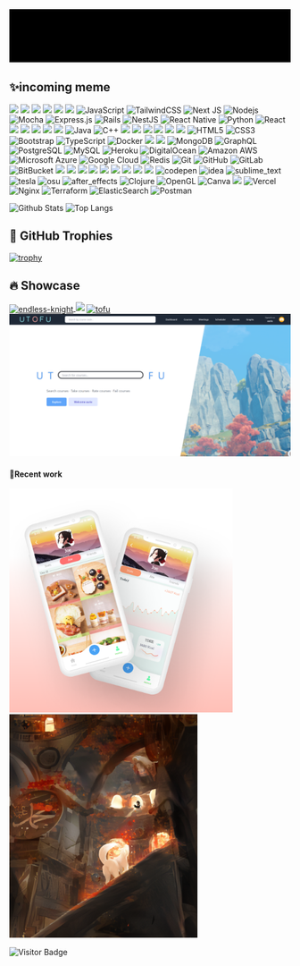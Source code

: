 
<a href="https://codepen.io/rieryn/" alt="Codepen">
        <img src="https://raw.githubusercontent.com/rieryn/rieryn/3ad5bb17d6197d5ef1ffe77f641b5531cfdcdc9c/example.svg"  width="600"/></a>

## ✨incoming meme
![](https://img.shields.io/badge/Flutter%20-%2302569B.svg?&style=flat-square&logo=Flutter&logoColor=white)
![](https://img.shields.io/badge/adobe%20photoshop%20-%2331A8FF.svg?&style=flat-square&logo=adobe%20photoshop&logoColor=white)
![](https://img.shields.io/badge/figma%20-%23F24E1E.svg?&style=flat-square&logo=figma&logoColor=white)
![](https://img.shields.io/badge/blender%20-%23F5792A.svg?&style=flat-square&logo=blender&logoColor=white)
![](https://img.shields.io/badge/dart-%230175C2.svg?&style=flat-square&logo=dart&logoColor=white)
![](https://img.shields.io/badge/rust-%23000000.svg?&style=flat-square&logo=rust&logoColor=white)
![JavaScript](https://img.shields.io/badge/-JavaScript-black?style=flat-square&logo=javascript)
<img alt="TailwindCSS" src="https://img.shields.io/badge/tailwindcss%20-%2338B2AC.svg?&style=for-the-badge&logo=tailwind-css&logoColor=white"/>
<img alt="Next JS" src="https://img.shields.io/badge/next%20js%20-%23000000.svg?&style=for-the-badge&logo=next.js&logoColor=white"/>
![Nodejs](https://img.shields.io/badge/-Nodejs-black?style=flat-square&logo=Node.js)
<img alt="Mocha" src="https://img.shields.io/badge/-mocha-%238D6748?&style=for-the-badge&logo=mocha&logoColor=white"/>
<img alt="Express.js" src="https://img.shields.io/badge/express.js%20-%23404d59.svg?&style=for-the-badge"/>
<img alt="Rails" src="https://img.shields.io/badge/rails%20-%23CC0000.svg?&style=for-the-badge&logo=ruby-on-rails&logoColor=white"/>
<img alt="NestJS" src="https://img.shields.io/badge/nestjs%20-%23E0234E.svg?&style=for-the-badge&logo=nestjs&logoColor=white" />
<img alt="React Native" src="https://img.shields.io/badge/react_native%20-%2320232a.svg?&style=for-the-badge&logo=react&logoColor=%2361DAFB"/>
![Python](https://img.shields.io/badge/-Python-black?style=flat-square&logo=Python)
![React](https://img.shields.io/badge/-React-black?style=flat-square&logo=react)
![](https://img.shields.io/badge/react_native%20-%2320232a.svg?&style=flat-square&logo=react&logoColor=%2361DAFB)
![](https://img.shields.io/badge/vuejs%20-%2335495e.svg?&style=flat-square&logo=vue.js&logoColor=%234FC08D)
![](https://img.shields.io/badge/angular%20-%23DD0031.svg?&style=flat-square&logo=angular&logoColor=white)
![](https://img.shields.io/badge/material%20ui%20-%230081CB.svg?&style=flat-square&logo=material-ui&logoColor=white)
![](https://img.shields.io/badge/jquery%20-%230769AD.svg?&style=flat-square&logo=jquery&logoColor=white)
![Java](https://img.shields.io/badge/-java-E34A86?style=flat-square&logo=java)
![C++](https://img.shields.io/badge/-C++-00599C?style=flat-square&logo=c)
![](https://img.shields.io/badge/SASS%20-hotpink.svg?&style=flat-square&logo=SASS&logoColor=white)
![](https://img.shields.io/badge/NuxtJS%20-black.svg?&style=flat-square&logo=NuxtJS&logoColor=white)
![](https://img.shields.io/badge/webpack%20-%238DD6F9.svg?&style=flat-square&logo=webpack&logoColor=black)
![](https://img.shields.io/badge/c%23%20-%23239120.svg?&style=flat-square&logo=c-sharp&logoColor=white)
![](https://img.shields.io/badge/kotlin-%230095D5.svg?&style=flat-square&logo=kotlin&logoColor=white)
![](https://img.shields.io/badge/latex%20-%23008080.svg?&style=flat-square&logo=latex&logoColor=white) 
![HTML5](https://img.shields.io/badge/-HTML5-E34F26?style=flat-square&logo=html5&logoColor=white)
![CSS3](https://img.shields.io/badge/-CSS3-1572B6?style=flat-square&logo=css3)
![Bootstrap](https://img.shields.io/badge/-Bootstrap-563D7C?style=flat-square&logo=bootstrap)
![TypeScript](https://img.shields.io/badge/-TypeScript-007ACC?style=flat-square&logo=typescript)
![Docker](https://img.shields.io/badge/-Docker-black?style=flat-square&logo=docker)
![](https://img.shields.io/badge/firebase%20-%23039BE5.svg?&style=flat-square&logo=firebase)
![](https://img.shields.io/badge/sqlite-%2307405e.svg?&style=flat-square&logo=sqlite&logoColor=white)
![MongoDB](https://img.shields.io/badge/-MongoDB-black?style=flat-square&logo=mongodb)
![GraphQL](https://img.shields.io/badge/-GraphQL-E10098?style=flat-square&logo=graphql)
![PostgreSQL](https://img.shields.io/badge/-PostgreSQL-336791?style=flat-square&logo=postgresql)
![MySQL](https://img.shields.io/badge/-MySQL-black?style=flat-square&logo=mysql)
![Heroku](https://img.shields.io/badge/-Heroku-430098?style=flat-square&logo=heroku)
![DigitalOcean](https://img.shields.io/badge/-Digital%20Ocean-darkblue?style=flat-square&logo=digitalocean)
![Amazon AWS](https://img.shields.io/badge/Amazon%20AWS-232F3E?style=flat-square&logo=amazon-aws)
![Microsoft Azure](https://img.shields.io/badge/Microsoft%20Azure-232F7E?style=flat-square&logo=microsoft-azure)
![Google Cloud](https://img.shields.io/badge/Google%20Cloud-black?style=flat-square&logo=google-cloud)
<img alt="Redis" src="https://img.shields.io/badge/redis-%23DD0031.svg?&style=for-the-badge&logo=redis&logoColor=white"/>
![Git](https://img.shields.io/badge/-Git-black?style=flat-square&logo=git)
![GitHub](https://img.shields.io/badge/-GitHub-181717?style=flat-square&logo=github)
![GitLab](https://img.shields.io/badge/-GitLab-FCA121?style=flat-square&logo=gitlab)
![BitBucket](https://img.shields.io/badge/-BitBucket-darkblue?style=flat-square&logo=bitbucket)
![](https://img.shields.io/badge/kubernetes%20-%23326ce5.svg?&style=flat-square&logo=kubernetes&logoColor=white)
![](https://img.shields.io/badge/Jupyter%20-%23F37626.svg?&style=flat-square&logo=Jupyter&logoColor=white)
![](https://img.shields.io/badge/-Stack%20overflow-FE7A16?&style=flat-square&logo=stack-overflow&logoColor=white)
![](https://img.shields.io/badge/-Hackerrank-2EC866?&style=flat-square&logo=HackerRank&logoColor=white)
![](https://img.shields.io/badge/TensorFlow%20-%23FF6F00.svg?&style=flat-square&logo=TensorFlow&logoColor=white)
![](https://img.shields.io/badge/PyTorch%20-%23EE4C2C.svg?&style=flat-square&logo=PyTorch&logoColor=white)
![](https://img.shields.io/badge/pandas%20-%23150458.svg?&style=flat-square&logo=pandas&logoColor=white)
![](https://img.shields.io/badge/numpy%20-%23013243.svg?&style=flat-square&logo=numpy&logoColor=white)
![](https://img.shields.io/badge/unity%20-%23000000.svg?&style=flat-square&logo=unity&logoColor=white)
![codepen](https://aleen42.github.io/badges/src/codepen.svg)
![idea](https://aleen42.github.io/badges/src/idea.svg)
![sublime_text](https://aleen42.github.io/badges/src/sublime_text.svg)
![tesla](https://aleen42.github.io/badges/src/tesla.svg)
![osu](https://aleen42.github.io/badges/src/osu.svg)
![after_effects](https://aleen42.github.io/badges/src/after_effects.svg)
<img alt="Clojure" src="https://img.shields.io/badge/Clojure%20-%23Clojure.svg?&style=for-the-badge&logo=Clojure&logoColor=Clojure"/>
<img alt="OpenGL" src="https://img.shields.io/badge/OpenGL%20-%23FFFFFF.svg?&style=for-the-badge&logo=opengl"/>
<img alt="Canva" src="https://img.shields.io/badge/Canva%20-%2300C4CC.svg?&style=for-the-badge&logo=Canva&logoColor=white"/>
<img src="https://img.shields.io/badge/Signal%20-%23039BE5.svg?&style=for-the-badge&logo=Signal&logoColor=white"/>
<img alt="Vercel" src="https://img.shields.io/badge/vercel%20-%23000000.svg?&style=for-the-badge&logo=vercel&logoColor=white"/>
<img alt="Nginx" src="https://img.shields.io/badge/nginx%20-%23009639.svg?&style=for-the-badge&logo=nginx&logoColor=white"/>
<img alt="Terraform" src="https://img.shields.io/badge/terraform%20-%235835CC.svg?&style=for-the-badge&logo=terraform&logoColor=white"/>
<img alt="ElasticSearch" src="https://img.shields.io/badge/-ElasticSearch-005571?style=for-the-badge&logo=elasticsearch"/>
<img alt="Postman" src="https://img.shields.io/badge/Postman-FF6C37?style=for-the-badge&logo=postman&logoColor=red" />

![Github Stats](https://github-readme-stats.vercel.app/api?username=rieryn&count_private=true&show_icons=true&theme=omni&include_all_commits=true)
![Top Langs](https://github-readme-stats.vercel.app/api/top-langs/?username=rieryn&hide=TeX&layout=compact&theme=omni&langs_count=20    )

## 🚀 GitHub Trophies

[![trophy](https://github-profile-trophy.vercel.app/?username=rieryn&theme=dracula)](https://github.com/rieryn/github-profile-trophy)


## 🔥 Showcase
<a href="https://github.com/rieryn/endless-knight">
<img align="center" src="https://github-readme-stats.vercel.app/api/pin/?username=rieryn&repo=endless-knight&show_icons=true&line_height=14&title_color=6aa6f8&text_color=8a919a&icon_color=6aa6f8&bg_color=0e1116" alt="endless-knight" />
</a>
<img src="https://github.com/rieryn/rieryn/blob/main/test3.gif" width="400"></img>

<a href="https://github.com/rieryn/tofu">
<img align="center" src="https://github-readme-stats.vercel.app/api/pin/?username=rieryn&repo=tofu&show_icons=true&line_height=14&title_color=6aa6f8&text_color=8a919a&icon_color=6aa6f8&bg_color=0e1116" alt="tofu" />
</a>
<a href="https://utofu.vercel.app/" alt="UTOFU">
<img src="https://raw.githubusercontent.com/rieryn/rieryn/main/utofu.png" width="700"></img></a>

#### 💮Recent work

<img src="https://github.com/rieryn/rieryn/blob/main/diery.png" width="400"></img>
<img src="https://github.com/rieryn/rieryn/blob/main/13.PNG" ></img>

![Visitor Badge](https://visitor-badge.laobi.icu/badge?page_id=rieryn.rieryn)
<!--
**rieryn/rieryn** is a ✨ _special_ ✨ repository because its `README.md` (this file) appears on your GitHub profile.

Here are some ideas to get you started:

- 🔭 I’m currently working on ...
- 🌱 I’m currently learning ...
- 👯 I’m looking to collaborate on ...
- 🤔 I’m looking for help with ...
- 💬 Ask me about ...
- 📫 How to reach me: ...
- 😄 Pronouns: ...
- ⚡ Fun fact: ...
-->
